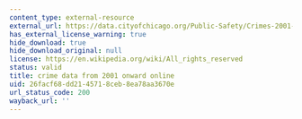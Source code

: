 ```yaml
---
content_type: external-resource
external_url: https://data.cityofchicago.org/Public-Safety/Crimes-2001-to-present/ijzp-q8t2
has_external_license_warning: true
hide_download: true
hide_download_original: null
license: https://en.wikipedia.org/wiki/All_rights_reserved
status: valid
title: crime data from 2001 onward online
uid: 26facf68-dd21-4571-8ceb-8ea78aa3670e
url_status_code: 200
wayback_url: ''
---
```

